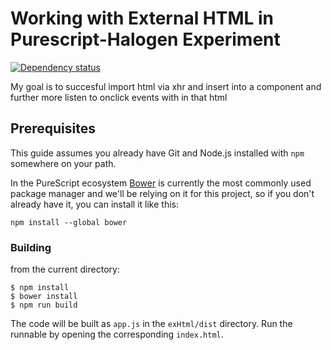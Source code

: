 # Working with External HTML in Purescript-Halogen Experiment

[![Dependency status](https://img.shields.io/librariesio/github/slamdata/purescript-halogen-template.svg)](https://libraries.io/github/slamdata/purescript-halogen-template)

My goal is to succesful import html via xhr and insert into a component and further more listen to onclick events with in that html


## Prerequisites

This guide assumes you already have Git and Node.js installed with `npm` somewhere on your path.

In the PureScript ecosystem [Bower](http://bower.io/) is currently the most commonly used package manager and we'll be relying on it for this project, so if you don't already have it, you can install it like this:

``` shell
npm install --global bower
```

### Building

from the current directory:

```
$ npm install
$ bower install
$ npm run build
```

The code will be built as `app.js` in the `exHtml/dist` directory. Run the runnable by opening the corresponding `index.html`.
